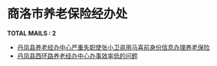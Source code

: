 # 商洛市养老保险经办处
__TOTAL MAILS : 2__
- [丹凤县养老经办中心严重失职使张小卫盗用马喜前身份信息办理养老保险](../../category/letters/7057.md)
- [丹凤县西环路养老经办中心办事效率低的问题](../../category/letters/6581.md)